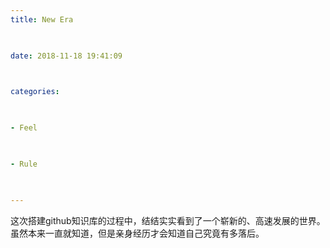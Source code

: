 ```yaml
--- 
title: New Era 


 
date: 2018-11-18 19:41:09 


 
categories: 


 
- Feel 


 
- Rule 


 
--- 
```



 
 


 
这次搭建github知识库的过程中，结结实实看到了一个崭新的、高速发展的世界。虽然本来一直就知道，但是亲身经历才会知道自己究竟有多落后。
